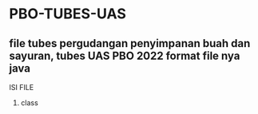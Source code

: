 # PBO-TUBES-UAS
file tubes pergudangan penyimpanan buah dan sayuran, tubes UAS PBO 2022
format file nya java
--
ISI FILE 
1. class
